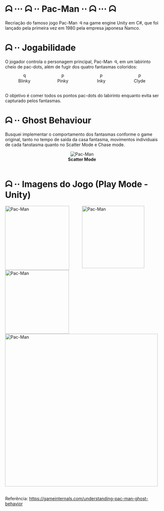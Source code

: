 # ᗣ ··· ᗣ ·· Pac-Man ·· ᗣ ··· ᗣ

Recriação do famoso jogo Pac-Man <img src="ImagensProjetoFinalizado\Pac-Man.png" alt="Pac-Man" width="12" height="12" style="transform: scaleX(-1);"> na game engine Unity em C#, que foi lançado pela primeira vez em 1980 pela empresa japonesa Namco.

# ᗣ ·· Jogabilidade
O jogador controla o personagem principal, Pac-Man <img src="ImagensProjetoFinalizado\Pac-Man.png" alt="Pac-Man" width="12" height="12" style="transform: scaleX(-1);">, em um labirinto cheio de pac-dots, além de fugir dos quatro fantasmas coloridos: 

<div style="display: flex; flex-wrap: wrap;">
    <div style="flex: 25%;" align="center">
        <img src="ImagensProjetoFinalizado\Blinky.png" alt="Pac-Man" width="15" height="15" style="transform: scaleX(-1);">
    </div>
    <div style="flex: 25%;" align="center">
        <img src="ImagensProjetoFinalizado\Inky.png" alt="Pac-Man" width="15" height="15">
    </div>
    <div style="flex: 25%;" align="center">
        <img src="ImagensProjetoFinalizado\Clyde.png" alt="Pac-Man" width="15" height="15">
    </div>
    <div style="flex: 25%;" align="center">
        <img src="ImagensProjetoFinalizado\Pinky.png" alt="Pac-Man" width="15" height="15">
    </div>
</div>

<div style="display: flex; flex-wrap: wrap;">
    <div style="flex: 25%;" align="center">
        Blinky
    </div>
    <div style="flex: 25%;" align="center">
       Pinky
    </div>
    <div style="flex: 25%;" align="center">
       Inky
    </div>
    <div style="flex: 25%;" align="center">
        Clyde
    </div>
</div>

<br/>

O objetivo é comer todos os pontos pac-dots do labirinto enquanto evita ser capturado pelos fantasmas.

# ᗣ ·· Ghost Behaviour
Busquei implementar o comportamento dos fantasmas conforme o game original, tanto no tempo de saída da casa fantasma, movimentos individuais de cada fanstasma quanto no Scatter Mode e Chase mode.
<div style="display: flex; flex-wrap: wrap;">
    <div style="flex: 100%;" align="center">
        <img src="ImagensProjetoFinalizado\ScatterMode.png" alt="Pac-Man">
    </div>
</div>
<div style="display: flex; flex-wrap: wrap;">
    <div style="flex: 100%;" align="center">
        <strong>Scatter Mode</strong>
    </div>
</div>

<br/>

# ᗣ ·· Imagens do Jogo (Play Mode - Unity)
<div style="display: flex; flex-wrap: wrap;">
    <div style="flex: 50%;">
        <img src="ImagensProjetoFinalizado\Unity_Pacman02.png" alt="Pac-Man" width="210">
    </div>
    <div style="flex: 50%;">
        <img src="ImagensProjetoFinalizado\Unity_Pacman03.png" alt="Pac-Man" width="204">
    </div>
    <div style="flex: 50%;">
        <img src="ImagensProjetoFinalizado\Unity_Pacman04.png" alt="Pac-Man" width="209">
    </div>
    <div style="flex: 50%;">
        <img src="ImagensProjetoFinalizado\Unity_Pacman05.png" alt="Pac-Man" width="500">
    </div>
</div>

<br/>

Referência: https://gameinternals.com/understanding-pac-man-ghost-behavior